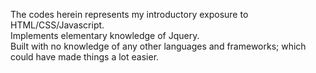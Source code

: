 The codes herein represents my introductory exposure to HTML/CSS/Javascript. <br />
Implements elementary knowledge of Jquery. <br />
Built with no knowledge of any other languages and frameworks; which could have made things a lot easier.
